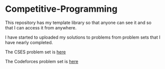 # Competitive-Programming

This repository has my template library so that anyone can see it and so that I can access it from anywhere.

I have started to uploaded my solutions to problems from problem sets that I have nearly completed.

The CSES problem set is [here](https://cses.fi/problemset/)

The Codeforces problem set is [here](https://codeforces.com/edu/course/2/)
